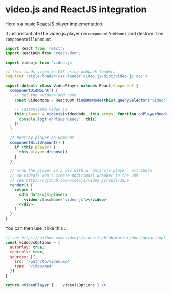 # video.js and ReactJS integration

Here's a basic ReactJS player implementation.

It just instantiate the video.js player on `componentDidMount` and destroy it on `componentWillUnmount`.

```jsx
import React from 'react';
import ReactDOM from 'react-dom';

import videojs from 'video.js'

// this loads video.js CSS using webpack loaders
require('!style-loader!css-loader!video.js/dist/video-js.css')

export default class VideoPlayer extends React.Component {
  componentDidMount() {
    // get the <video> DOM node
    const videoNode = ReactDOM.findDOMNode(this).querySelector('video');

    // instantiate video.js
    this.player = videojs(videoNode, this.props, function onPlayerReady() {
      console.log('onPlayerReady', this)
    });
  }

  // destroy player on unmount
  componentWillUnmount() {
    if (this.player) {
      this.player.dispose()
    }
  }

  // wrap the player in a div with a `data-vjs-player` attribute
  // so videojs won't create additional wrapper in the DOM
  // see https://github.com/videojs/video.js/pull/3856
  render() {
    return (
      <div data-vjs-player>
        <video className="video-js"></video>
      </div>
    )
  }
}
```

You can then use it like this :

```jsx
// see https://github.com/videojs/video.js/blob/master/docs/guides/options.md
const videoJsOptions = {
  autoPlay: true,
  controls: true,
  sources: [{
    src: '/path/to/video.mp4',
    type: 'video/mp4'
  }]
}

return <VideoPlayer { ...videoJsOptions } />
```
